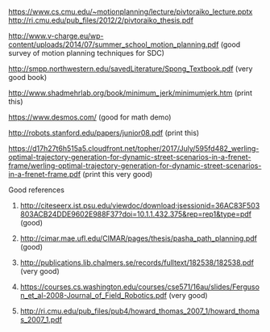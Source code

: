 https://www.cs.cmu.edu/~motionplanning/lecture/pivtoraiko_lecture.pptx
http://ri.cmu.edu/pub_files/2012/2/pivtoraiko_thesis.pdf

http://www.v-charge.eu/wp-content/uploads/2014/07/summer_school_motion_planning.pdf (good survey of motion planning techniques for SDC)

http://smpp.northwestern.edu/savedLiterature/Spong_Textbook.pdf (very good book)

http://www.shadmehrlab.org/book/minimum_jerk/minimumjerk.htm (print this)

https://www.desmos.com/ (good for math demo)

http://robots.stanford.edu/papers/junior08.pdf (print this)

https://d17h27t6h515a5.cloudfront.net/topher/2017/July/595fd482_werling-optimal-trajectory-generation-for-dynamic-street-scenarios-in-a-frenet-frame/werling-optimal-trajectory-generation-for-dynamic-street-scenarios-in-a-frenet-frame.pdf (print this very good)


Good references
1. http://citeseerx.ist.psu.edu/viewdoc/download;jsessionid=36AC83F503803ACB24DDE9602E988F37?doi=10.1.1.432.375&rep=rep1&type=pdf (good)

2. http://cimar.mae.ufl.edu/CIMAR/pages/thesis/pasha_path_planning.pdf (good)

3. http://publications.lib.chalmers.se/records/fulltext/182538/182538.pdf (very good)

4. https://courses.cs.washington.edu/courses/cse571/16au/slides/Ferguson_et_al-2008-Journal_of_Field_Robotics.pdf (very good)

5. http://ri.cmu.edu/pub_files/pub4/howard_thomas_2007_1/howard_thomas_2007_1.pdf
